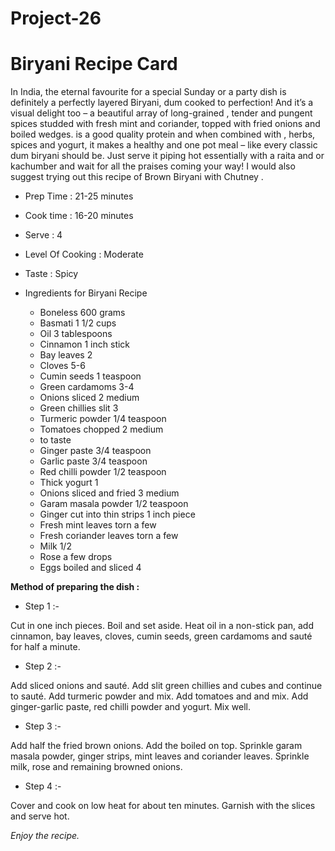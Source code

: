 # Project-26


# Biryani Recipe Card 
   
   
   

In India, the eternal favourite for a special Sunday  or a party dish is definitely a perfectly layered  Biryani, dum cooked to perfection! And it’s a visual delight too – a beautiful array of long-grained , tender  and pungent spices studded with fresh mint and coriander, topped with fried onions and boiled  wedges.  is a good quality protein and when combined with , herbs, spices and yogurt, it makes a healthy and  one pot meal – like every classic  dum biryani should be. Just serve it piping hot essentially with a raita and  or kachumber and wait for all the praises coming your way! I would also suggest trying out this recipe of Brown  Biryani with Chutney .
- Prep Time : 21-25 minutes
- Cook time : 16-20 minutes
- Serve : 4
- Level Of Cooking : Moderate
- Taste : Spicy

- Ingredients for  Biryani Recipe

   - Boneless  600 grams
   - Basmati  1 1/2 cups
   - Oil 3 tablespoons
   - Cinnamon 1 inch stick
   - Bay leaves 2
   - Cloves 5-6
   - Cumin seeds 1 teaspoon
   - Green cardamoms 3-4
   - Onions sliced 2 medium
   - Green chillies slit 3
   - Turmeric powder 1/4 teaspoon
   - Tomatoes chopped 2 medium
   -  to taste
   - Ginger paste 3/4 teaspoon
   - Garlic paste 3/4 teaspoon
   - Red chilli powder 1/2 teaspoon
   - Thick yogurt 1 
   - Onions sliced and fried 3 medium
   - Garam masala powder 1/2 teaspoon
   - Ginger cut into thin strips 1 inch piece
   - Fresh mint leaves torn a few
   - Fresh coriander leaves torn a few
   - Milk 1/2 
   - Rose  a few drops
   - Eggs boiled and sliced 4 
   
   

**Method of preparing the dish :**
  
  
  
 - Step 1 :-
  
Cut  in one inch pieces. Boil  and set aside. Heat oil in a non-stick pan, add cinnamon, bay leaves, cloves, cumin seeds, green cardamoms and sauté for half a minute.
  
  - Step 2 :-
   
Add sliced onions and sauté. Add slit green chillies and  cubes and continue to sauté. Add turmeric powder and mix. Add tomatoes and  and mix. Add ginger-garlic paste, red chilli powder and yogurt. Mix well.

  - Step 3 :-
  
Add half the fried brown onions. Add the boiled  on top. Sprinkle garam masala powder, ginger strips, mint leaves and coriander leaves. Sprinkle milk, rose  and remaining browned onions.

  - Step 4 :-
  
Cover and cook on low heat for about ten minutes. Garnish with the  slices and serve hot.

 *Enjoy the recipe.*
